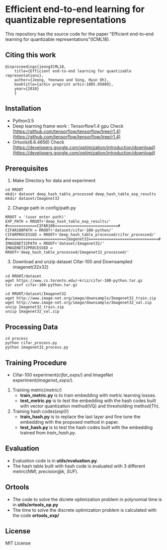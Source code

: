  # Efficient end-to-end learning for quantizable representations
This repository has the source code for the paper "Efficient end-to-end learning for quantizable representations"(ICML18).

## Citing this work
```
@inproceedings{jeongICML18,
    title={Efficient end-to-end learning for quantizable representations},
    author={Jeong, Yeonwoo and Song, Hyun Oh},
    booktitle={arXiv preprint arXiv:1805.05809},
    year={2018}
    }
```

## Installation
* Python3.5
* Deep learning frame work : Tensorflow1.4 gpu
Check [https://github.com/tensorflow/tensorflow/tree/r1.4](https://github.com/tensorflow/tensorflow/tree/r1.4)
* Ortools(6.6.4656)
Check [https://developers.google.com/optimization/introduction/download](https://developers.google.com/optimization/introduction/download)

## Prerequisites
1. Make Directory for data and experiment
```
cd RROOT
mkdir dataset deep_hash_table_processed deep_hash_table_exp_results
mkdir dataset/Imagenet32
``` 
2. Change path in config/path.py
```
RROOT = '(user enter path)'
EXP_PATH = RROOT+'deep_hash_table_exp_results/'
#=============CIFAR100============================#
CIFAR100PATH = RROOT+'dataset/cifar-100-python/'
CIFARPROCESSED = RROOT+'deep_hash_table_processed/cifar_processed/'
#==========================Imagenet32===============================#
IMAGENET32PATH = RROOT+'dataset/Imagenet32/'
IMAGENET32PROCESSED = RROOT+'deep_hash_table_processed/Imagenet32_processed/'
```
3. Download and unzip dataset Cifar-100 and Downsampled imagenet(32x32)
```
cd RROOT/dataset
wget https://www.cs.toronto.edu/~kriz/cifar-100-python.tar.gz
tar zxvf cifar-100-python.tar.gz

cd RROOT/dataset/Imagenet32
wget http://www.image-net.org/image/downsample/Imagenet32_train.zip
wget http://www.image-net.org/image/downsample/Imagenet32_val.zip
unzip Imagenet32_train.zip
unzip Imagenet32_val.zip
```
## Processing Data
```
cd process
python cifar_process.py
python imagenet32_process.py 
```

## Training Procedure
* Cifar-100 experiment(*cifar_exps/*) and ImageNet experiment(*imagenet_exps/*).
1. Training metric(*metric/*)
    - **train_metric.py** is to train embedding with metric learning losses.
    - **test_metric.py** is to test the embedding with the hash codes built with vector quantization method(VQ) and thresholding method(Th).
2. Training hash codes(*exp1/*)
    - **train_hash.py** is to replace the last layer and fine tune the embedding with the proposed method in paper.
    - **test_hash.py** is to test the hash codes built with the embedding trained from *train_hash.py*.
## Evaluation
* Evaluation code is in **utils/evaluation.py**.
* The hash table built with hash code is evaluated with 3 different metric(*NMI, precision@k, SUF*).

## Ortools
* The code to solve the dicrete optimization problem in polynomial time is in **utils/ortools_op.py**
* The time to solve the discrete optimization problem is calculated with the code **ortools_exp/**

## License 
MIT License

